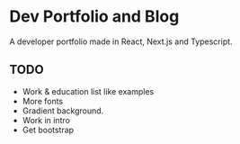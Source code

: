 # Dev Portfolio and Blog

A developer portfolio made in React, Next.js and Typescript. 

## TODO
 * Work & education list like examples
 * More fonts
 * Gradient background.
 * Work in intro
 * Get bootstrap